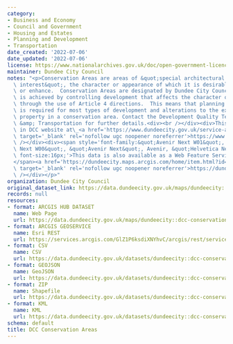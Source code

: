 ```yaml
---
category:
- Business and Economy
- Council and Government
- Housing and Estates
- Planning and Development
- Transportation
date_created: '2022-07-06'
date_updated: '2022-07-06'
license: https://www.nationalarchives.gov.uk/doc/open-government-licence/version/3/
maintainer: Dundee City Council
notes: "<p>Conservation Areas are areas of &quot;special architectural or historic\
  \ interest&quot;, the character or appearance of which it is desirable to preserve\
  \ or enhance.  Conservation Areas are designated by Dundee City Council.  Protection\
  \ is achieved by controlling development that affects the character or appearance\
  \ through the use of Article 4 directions.  This means that planning permission\
  \ is required for most types of development and alterations to the exterior of a\
  \ property in a conservation area. Contact the Development Quality Team, Planning\
  \ &amp; Transportation for further details.<div><br /></div><div>This layer is used\
  \ in DCC website at\_<a href='https://www.dundeecity.gov.uk/service-area/city-development/planning-and-economic-development/development-management/listed-buildings-%26-conservation-areas'\
  \ target='_blank' rel='nofollow ugc noopener noreferrer'>https://www.dundeecity.gov.uk/service-area/city-development/planning-and-economic-development/development-management/listed-buildings-%26-conservation-areas</a></div><div><br\
  \ /></div><div><span style='font-family:&quot;Avenir Next W01&quot;, &quot;Avenir\
  \ Next W00&quot;, &quot;Avenir Next&quot;, Avenir, &quot;Helvetica Neue&quot;, sans-serif;\
  \ font-size:16px;'>This data is also available as a Web Feature Service (WFS) at\_\
  </span><a href='https://dundeecity.maps.arcgis.com/home/item.html?id=103be7b98124426a8591c68152795f6d'\
  \ target='_blank' rel='nofollow ugc noopener noreferrer'>https://dundeecity.maps.arcgis.com/home/item.html?id=103be7b98124426a8591c68152795f6d</a><br\
  \ /></div></p>"
organization: Dundee City Council
original_dataset_link: https://data.dundeecity.gov.uk/maps/dundeecity::dcc-conservation-areas-2020
records: null
resources:
- format: ARCGIS HUB DATASET
  name: Web Page
  url: https://data.dundeecity.gov.uk/maps/dundeecity::dcc-conservation-areas-2020
- format: ARCGIS GEOSERVICE
  name: Esri REST
  url: https://services.arcgis.com/GlZ1P6ksdiXNYhvC/arcgis/rest/services/DCC_Conservation_Areas_2020/FeatureServer/1
- format: CSV
  name: CSV
  url: https://data.dundeecity.gov.uk/datasets/dundeecity::dcc-conservation-areas-2020.csv?where=1=1&outSR=%7B%22latestWkid%22%3A27700%2C%22wkid%22%3A27700%7D
- format: GEOJSON
  name: GeoJSON
  url: https://data.dundeecity.gov.uk/datasets/dundeecity::dcc-conservation-areas-2020.geojson?where=1=1&outSR=%7B%22latestWkid%22%3A27700%2C%22wkid%22%3A27700%7D
- format: ZIP
  name: Shapefile
  url: https://data.dundeecity.gov.uk/datasets/dundeecity::dcc-conservation-areas-2020.zip?where=1=1&outSR=%7B%22latestWkid%22%3A27700%2C%22wkid%22%3A27700%7D
- format: KML
  name: KML
  url: https://data.dundeecity.gov.uk/datasets/dundeecity::dcc-conservation-areas-2020.kml?where=1=1&outSR=%7B%22latestWkid%22%3A27700%2C%22wkid%22%3A27700%7D
schema: default
title: DCC Conservation Areas
---
```

